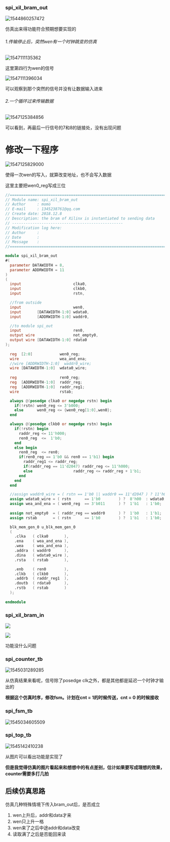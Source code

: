 ###  spi_xil_bram_out

![1544860257472](spi仿真/%5CUsers%5CHP%5CAppData%5CRoaming%5CTypora%5Ctypora-user-images%5C1544860257472.png)

仿真出来得功能符合预期想要实现的

###### 1.传输停止后，突然wen有一个时钟跳变的仿真

![1547111135362](spi仿真/5C1547111135362.png)

这里第四行为wen的信号

![1547111396034](spi仿真/5C1547111396034.png)

可以观察到那个突然的信号并没有让数据输入进来

###### 2.一个循环过来传输数据

![1547125384856](spi仿真/1547125384856.png)

可以看到，再最后一行信号的7和8的链接处，没有出现问题

# 修改一下程序

![1547125829000](spi仿真/1547125829000.png)

使得一次wen的写入，就算改变地址，也不会写入数据

这里主要把wen0_reg写成三位

```verilog
//==============================================================================
// Module name: spi_xil_bram_out
// Author     : momo
// E-mail     : 1345238761@qq.com
// Create date: 2018.12.8
// Description: the bram of Xilinx is instantiated to sending data
// -------------------------------------------------
// Modification log here:
// Author     :
// Date       : 
// Message    :
//==============================================================================

module spi_xil_bram_out
#(
  parameter DATAWIDTH = 8,
  parameter ADDRWIDTH = 11
)
(
  input                       clka0,
  input                       clkb0,
  input                       rstn,

  //from outside
  input                       wen0,	
  input       [DATAWIDTH-1:0] wdata0,
  input       [ADDRWIDTH-1:0] waddr0,

  //to module spi_out 
  input                       ren0,
  output wire                 not_empty0,
  output wire [DATAWIDTH-1:0] rdata0
);
 
  reg  [2:0]            wen0_reg;
  wire                  wea_and_ena; 
  //wire [ADDRWIDTH-1:0]  waddr0_wire;
  wire [DATAWIDTH-1:0]  wdata0_wire;
 
  reg                   ren0_reg;
  reg  [ADDRWIDTH-1:0]  raddr_reg;
  reg  [ADDRWIDTH-1:0]  raddr_reg1;
  wire                  rstab;

  always @(posedge clka0 or negedge rstn) begin
    if(!rstn) wen0_reg <= 3'b000;
    else      wen0_reg <= {wen0_reg[1:0],wen0};
  end

  always @(posedge clkb0 or negedge rstn) begin
    if(!rstn) begin 
      raddr_reg <= 11'h000;
      ren0_reg  <=  1'b0;
    end
    else begin
      ren0_reg  <= ren0;
      if(ren0_reg == 1'b0 && ren0 == 1'b1) begin
        raddr_reg1 <= raddr_reg;
        if(raddr_reg == 11'd2047) raddr_reg <= 11'h000;
        else                  raddr_reg <= raddr_reg + 1'b1;
      end
    end
  end

  //assign waddr0_wire = ( rstn == 1'b0 || waddr0 == 11'd2047 ) ? 11'h000 : waddr0;
  assign wdata0_wire = ( rstn      == 1'b0        ) ?  8'h00  : wdata0;
  assign wea_and_ena = ( wen0_reg  == 3'b011      ) ?  1'b1   : 1'b0;
  
  assign not_empty0  = ( raddr_reg == waddr0      ) ?  1'b0   : 1'b1;
  assign rstab       = ( rstn      == 1'b0        ) ?  1'b1   : 1'b0;

  blk_mem_gen_0 u_blk_mem_gen_0
  (
    .clka   ( clka0       ),
    .ena    ( wea_and_ena ),
    .wea    ( wea_and_ena ),
    .addra  ( waddr0      ),
    .dina   ( wdata0_wire ),
    .rsta   ( rstab       ),

    .enb    ( ren0        ),
    .clkb   ( clkb0       ),
    .addrb  ( raddr_reg1  ),
    .doutb  ( rdata0      ),
    .rstb   ( rstab       )
  );
              
endmodule
```

### spi_xil_bram_in

![](spi仿真/%5CUsers%5CHP%5CAppData%5CRoaming%5CTypora%5Ctypora-user-images%5C1544959716770.png)

![](spi仿真/%5CUsers%5CHP%5CAppData%5CRoaming%5CTypora%5Ctypora-user-images%5C1544959766887.png)

功能没什么问题



### spi_counter_tb

![1545031289285](spi仿真/%5CUsers%5CHP%5CAppData%5CRoaming%5CTypora%5Ctypora-user-images%5C1545031289285.png)

从仿真结果来看呢，信号除了posedge clk之外，都是其他都是延迟一个时钟才输出的

**根据这个仿真时序，修改fsm。计划在cnt = 1的时候传送，cnt = 0 的时候接收**



### spi_fsm_tb

![1545034605509](spi仿真/%5CUsers%5CHP%5CAppData%5CRoaming%5CTypora%5Ctypora-user-images%5C1545034605509.png)



### spi_top_tb

![1545142410238](spi仿真/%5CUsers%5CHP%5CAppData%5CRoaming%5CTypora%5Ctypora-user-images%5C1545142410238.png)

从图片可以看出功能是实现了

**但是我觉得仿真的图片看起来和想想中的有点差别，估计如果要写成理想的效果，counter需要多打几拍**



## 后续仿真思路

仿真几种特殊情境下传入bram_out后，是否成立

1. wen上升后，addr和data才来
2. wen只上升一格
3. wen来了之后中途addr和data改变
4. 读取满了之后是否能回来读
